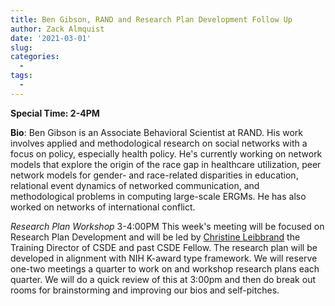 ```yaml
---
title: Ben Gibson, RAND and Research Plan Development Follow Up
author: Zack Almquist
date: '2021-03-01'
slug: 
categories:
  - 
tags:
  - 
---
```


**Special Time: 2-4PM**

**Bio**: Ben Gibson is an Associate Behavioral Scientist at RAND. His work involves applied and methodological research on social networks with a focus on policy, especially health policy. He's currently working on network models that explore the origin of the race gap in healthcare utilization, peer network models for gender- and race-related disparities in education, relational event dynamics of networked communication, and methodological problems in computing large-scale ERGMs. He has also worked on networks of international conflict.


*Research Plan Workshop* 3-4:00PM
This week's meeting will be focused on Research Plan Development and will be led by [Christine Leibbrand](https://csde.washington.edu/staff/christine-leibbrand/) the Training Director of CSDE and past CSDE Fellow. The research plan will be developed in alignment with NIH K-award type framework. We will reserve one-two meetings a quarter to work on and workshop research plans each quarter. We will do a quick review of this at 3:00pm and then do break out rooms for brainstorming and improving our bios and self-pitches.


